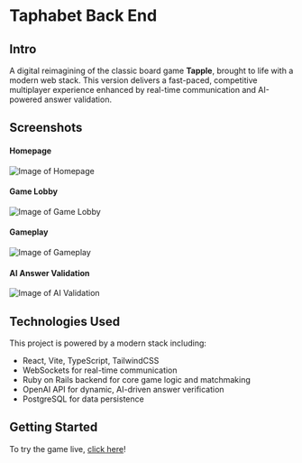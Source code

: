 # Taphabet Back End

## Intro

A digital reimagining of the classic board game **Tapple**, brought to life with a modern web stack. This version delivers a fast-paced, competitive multiplayer experience enhanced by real-time communication and AI-powered answer validation.

## Screenshots

#### Homepage  
![Image of Homepage](https://via.placeholder.com/800x400/cccccc/000000?text=Homepage)

#### Game Lobby  
![Image of Game Lobby](https://via.placeholder.com/800x400/cccccc/000000?text=Game+Lobby)

#### Gameplay  
![Image of Gameplay](https://via.placeholder.com/800x400/cccccc/000000?text=Gameplay)

#### AI Answer Validation  
![Image of AI Validation](https://via.placeholder.com/800x400/cccccc/000000?text=AI+Validation)

## Technologies Used

This project is powered by a modern stack including:

- React, Vite, TypeScript, TailwindCSS  
- WebSockets for real-time communication  
- Ruby on Rails backend for core game logic and matchmaking  
- OpenAI API for dynamic, AI-driven answer verification  
- PostgreSQL for data persistence

## Getting Started

To try the game live, [click here](#)!
